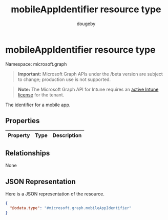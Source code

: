 ﻿---
title: "mobileAppIdentifier resource type"
description: "The identifier for a mobile app."
author: "dougeby"
localization_priority: Normal
ms.prod: "intune"
doc_type: resourcePageType
---

# mobileAppIdentifier resource type

Namespace: microsoft.graph

> **Important:** Microsoft Graph APIs under the /beta version are subject to change; production use is not supported.

> **Note:** The Microsoft Graph API for Intune requires an [active Intune license](https://go.microsoft.com/fwlink/?linkid=839381) for the tenant.

The identifier for a mobile app.

## Properties

| Property | Type | Description |
| :------- | :--- | :---------- |

## Relationships

None

## JSON Representation

Here is a JSON representation of the resource.

<!-- {
  "blockType": "resource",
  "@odata.type": "microsoft.graph.mobileAppIdentifier"
}
-->

```json
{
  "@odata.type": "#microsoft.graph.mobileAppIdentifier"
}
```
